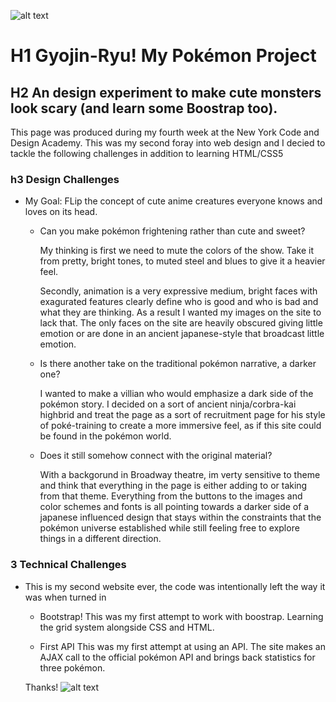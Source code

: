 ![alt text](https://crystal-cdn2.crystalcommerce.com/photos/6330565/splashBanner_pokemon.jpg)


# H1        Gyojin-Ryu!   My  Pokémon Project

## H2  An design experiment to make cute monsters look scary (and learn some Boostrap too).

This page was produced during my fourth week at the New York Code and Design Academy.  This was my second foray into web design 
and I decied to tackle the following challenges in addition to learning HTML/CSS5


### h3 Design Challenges
 
 * My Goal: FLip the concept of cute anime creatures everyone knows and loves on its head.
   
    - Can you make pokémon frightening rather than cute and sweet?
       
       My thinking is first we need to mute the colors of the show.  Take it from pretty, bright tones, to muted 
        steel and blues to give it a heavier feel.  
         
        Secondly, animation is a very expressive medium, bright faces with exagurated 
        features clearly define who is good and who is bad and what they are thinking.  As a result I wanted my images on the site 
        to lack that. The only faces on the site are heavily obscured giving little emotion or are done in an ancient japanese-style 
        that broadcast little emotion.  
        
        
    - Is there another take on the traditional pokémon narrative, a darker one?
        
        I wanted to make a villian who would emphasize a dark side of the pokémon story.  I decided on a sort of 
        ancient ninja/corbra-kai highbrid and treat the page as a sort of recruitment page for his style of poké-training to 
        create a more immersive feel, as if this site could be found in the pokémon world.
   
    
    - Does it still somehow connect with the original material?
        
        With a backgorund in Broadway theatre, im verty sensitive to theme and think that everything in the page is either adding to or 
        taking from that theme.  Everything from the buttons to the images and color schemes and fonts is all pointing towards
        a darker side of a japanese influenced design that stays within the constraints that the pokémon universe established while
        still feeling free to explore things in a different direction.
    
    
### 3 Technical Challenges
 
 * This is my second website ever, the code was intentionally left the way it was when turned in
  
    - Bootstrap!
      This was my first attempt to work with boostrap.  Learning the grid system alongside CSS and HTML.
      
    -  First API
        This was my first attempt at using an API.  The site makes an AJAX call to the official pokémon API and brings back
        statistics for three pokémon.
        
        
        
        
    Thanks! ![alt text](https://geek-festival.fr/wp-content/uploads/2017/05/Pixel-art-Bulbi.jpg)
    
    

